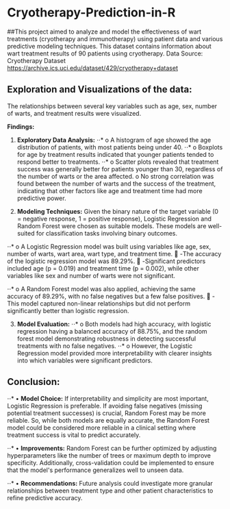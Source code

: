 # Cryotherapy-Prediction-in-R


##This project aimed to analyze and model the effectiveness of wart treatments (cryotherapy and immunotherapy) using patient data and various predictive modeling techniques. This dataset contains information about wart treatment results of 90 patients using cryotherapy.
Data Source: Cryotherapy Dataset
https://archive.ics.uci.edu/dataset/429/cryotherapy+dataset



## **Exploration and Visualizations of the data:**
The relationships between several key variables such as age, sex, number of warts, and treatment results were visualized. 


**Findings:**

1.	**Exploratory Data Analysis:**
⋅⋅* o	A histogram of age showed the age distribution of patients, with most patients being under 40.
⋅⋅* o	Boxplots for age by treatment results indicated that younger patients tended to respond better to treatments.
⋅⋅* o	Scatter plots revealed that treatment success was generally better for patients younger than 30, regardless of the number of warts or the area affected.
o	No strong correlation was found between the number of warts and the success of the treatment, indicating that other factors like age and treatment time had more predictive power.


2.	**Modeling Techniques:**
Given the binary nature of the target variable (0 = negative response, 1 = positive response), Logistic Regression and Random Forest were chosen as suitable models. These models are well-suited for classification tasks involving binary outcomes.

⋅⋅* o	A Logistic Regression model was built using variables like age, sex, number of warts, wart area, wart type, and treatment time.
	-The accuracy of the logistic regression model was 89.29%.
	-Significant predictors included age (p = 0.019) and treatment time (p = 0.002), while other variables like sex and number of warts were not significant.


⋅⋅* o	A Random Forest model was also applied, achieving the same accuracy of 89.29%, with no false negatives but a few false positives.
	-This model captured non-linear relationships but did not perform significantly better than logistic regression.

3.	**Model Evaluation:**
⋅⋅* o	Both models had high accuracy, with logistic regression having a balanced accuracy of 88.75%, and the random forest model demonstrating robustness in detecting successful treatments with no false negatives.
⋅⋅* o	However, the Logistic Regression model provided more interpretability with clearer insights into which variables were significant predictors.

## **Conclusion:**

⋅⋅* •	**Model Choice:** If interpretability and simplicity are most important, Logistic Regression is preferable. If avoiding false negatives (missing potential treatment successes) is crucial, Random Forest may be more reliable. So, while both models are equally accurate, the Random Forest model could be considered more reliable in a clinical setting where treatment success is vital to predict accurately.

⋅⋅* •	**Improvements:** Random Forest can be further optimized by adjusting hyperparameters like the number of trees or maximum depth to improve specificity. Additionally, cross-validation could be implemented to ensure that the model's performance generalizes well to unseen data.

⋅⋅* •	**Recommendations:** Future analysis could investigate more granular relationships between treatment type and other patient characteristics to refine predictive accuracy. 


